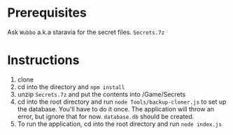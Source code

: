# Prerequisites
Ask `Wubbo` a.k.a staravia for the secret files. `Secrets.7z`

# Instructions
1. clone
1. cd into the directory and `npm install`
1. unzip `Secrets.7z` and put the contents into /Game/Secrets
1. cd into the root directory and run `node Tools/backup-cloner.js` to set up the database. You'll have to do it once. The application will throw an error, but ignore that for now. `database.db` should be created.
1. To run the application, cd into the root directory and run `node index.js`